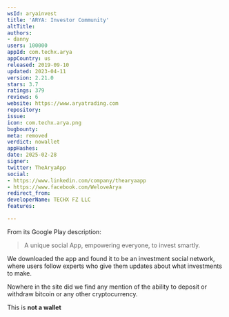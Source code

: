 ```yaml
---
wsId: aryainvest
title: 'ARYA: Investor Community'
altTitle: 
authors:
- danny
users: 100000
appId: com.techx.arya
appCountry: us
released: 2019-09-10
updated: 2023-04-11
version: 2.21.0
stars: 3.7
ratings: 379
reviews: 6
website: https://www.aryatrading.com
repository: 
issue: 
icon: com.techx.arya.png
bugbounty: 
meta: removed
verdict: nowallet
appHashes: 
date: 2025-02-28
signer: 
twitter: TheAryaApp
social:
- https://www.linkedin.com/company/thearyaapp
- https://www.facebook.com/WeloveArya
redirect_from: 
developerName: TECHX FZ LLC
features: 

---
```


From its Google Play description:

> A unique social App, empowering everyone, to invest smartly.

We downloaded the app and found it to be an investment social network, where users follow experts who give them updates about what investments to make. 

Nowhere in the site did we find any mention of the ability to deposit or withdraw bitcoin or any other cryptocurrency.

This is **not a wallet**
